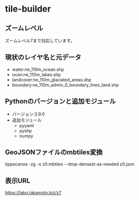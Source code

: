 # tile-builder
## ズームレベル
 ズームレベル7まで対応しています。
## 現状のレイヤ名と元データ
* water:ne_110m_ocean.shp
* ocan:ne_110m_lakes.shp
* landcover:ne_110m_glaciated_areas.shp
* boundary:ne_110m_admin_0_boundary_lines_land.shp
## Pythonのバージョンと追加モジュール
* バージョン:3.9.0
* 追加モジュール
  * pyyaml
  * pyshp
  * numpy
## GeoJSONファイルのmbtiles変換
tippecanoe -zg -o z0.mbtiles --drop-densest-as-needed z0.json
## 表示URL
https://labo.takamoto.biz/z7

